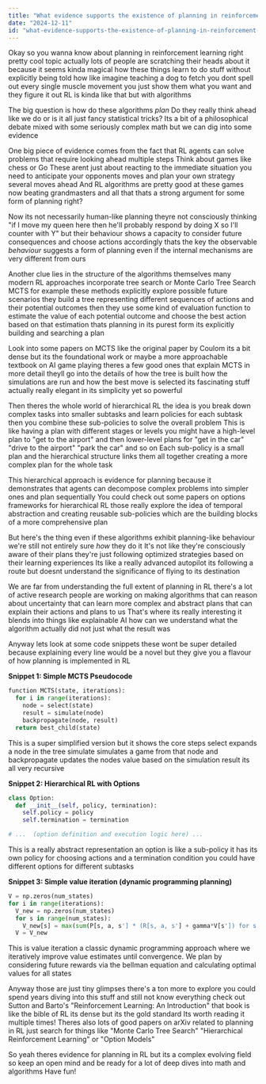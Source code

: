 ```yaml
---
title: "What evidence supports the existence of planning in reinforcement learning models?"
date: "2024-12-11"
id: "what-evidence-supports-the-existence-of-planning-in-reinforcement-learning-models"
---
```


Okay so you wanna know about planning in reinforcement learning right  pretty cool topic actually  lots of people are scratching their heads about it because it seems kinda magical how these things learn to do stuff without explicitly being told how  like imagine teaching a dog to fetch you dont spell out every single muscle movement  you just show them what you want and they figure it out  RL is kinda like that but with algorithms

The big question is how do these algorithms *plan*  Do they really think ahead like we do or is it all just fancy statistical tricks?  Its a bit of a philosophical debate mixed with some seriously complex math  but we can dig into some evidence

One big piece of evidence comes from the fact that RL agents can solve problems that require looking ahead multiple steps  Think about games like chess or Go  These arent just about reacting to the immediate situation you need to anticipate your opponents moves and plan your own strategy several moves ahead  And RL algorithms are pretty good at these games now  beating grandmasters and all that  thats a strong argument for some form of planning  right?

Now  its not necessarily human-like planning  theyre not consciously thinking "if I move my queen here then he'll probably respond by doing X so I'll counter with Y"  but their behaviour shows a capacity to consider future consequences and choose actions accordingly  thats the key  the observable *behaviour* suggests a form of planning even if the internal mechanisms are very different from ours

Another clue lies in the structure of the algorithms themselves  many modern RL approaches incorporate tree search or Monte Carlo Tree Search MCTS for example  these methods explicitly explore possible future scenarios  they build a tree representing different sequences of actions and their potential outcomes  then they use some kind of evaluation function to estimate the value of each potential outcome and choose the best action based on that estimation  thats planning in its purest form its explicitly building and searching a plan

Look into some papers on MCTS like the original paper by Coulom  its a bit dense but its the foundational work  or maybe a more approachable textbook on AI game playing  theres a few good ones that explain MCTS in more detail  theyll go into the details of how the tree is built how the simulations are run and how the best move is selected  its fascinating stuff actually really elegant in its simplicity yet so powerful

Then theres the whole world of hierarchical RL  the idea is you break down complex tasks into smaller subtasks and learn policies for each subtask  then you combine these sub-policies to solve the overall problem  This is like having a plan with different stages or levels  you might have a high-level plan to "get to the airport" and then lower-level plans for "get in the car" "drive to the airport" "park the car" and so on  Each sub-policy is a small plan and the hierarchical structure links them all together creating a more complex plan for the whole task

This hierarchical approach is evidence for planning because it demonstrates that agents can decompose complex problems into simpler ones and plan sequentially  You could check out some papers on options frameworks for hierarchical RL  those really explore the idea of temporal abstraction and creating reusable sub-policies which are the building blocks of a more comprehensive plan

But here's the thing  even if these algorithms exhibit planning-like behaviour  we're still not entirely sure *how* they do it  It's not like they're consciously aware of their plans  they're just following optimized strategies based on their learning experiences  Its like a really advanced autopilot its following a route  but doesnt understand the significance of flying to its destination

We are far from understanding the full extent of planning in RL  there's a lot of active research  people are working on making algorithms that can reason about uncertainty  that can learn more complex and abstract plans  that can explain their actions and plans to us  That's where its really interesting  it blends into things like explainable AI  how can we understand what the algorithm actually did  not just what the result was

Anyway lets look at some code snippets  these wont be super detailed because explaining every line would be a novel  but they give you a flavour of how planning is implemented in RL

**Snippet 1:  Simple MCTS Pseudocode**


```python
function MCTS(state, iterations):
  for i in range(iterations):
    node = select(state)
    result = simulate(node)
    backpropagate(node, result)
  return best_child(state) 
```

This is a super simplified version but it shows the core steps  select expands a node in the tree simulate simulates a game from that node and backpropagate updates the nodes value based on the simulation result  its all very recursive

**Snippet 2:  Hierarchical RL with Options**


```python
class Option:
  def __init__(self, policy, termination):
    self.policy = policy
    self.termination = termination

# ...  (option definition and execution logic here) ...
```

This is a really abstract representation  an option is like a sub-policy  it has its own policy for choosing actions and a termination condition  you could have different options for different subtasks

**Snippet 3:  Simple value iteration (dynamic programming planning)**

```python
V = np.zeros(num_states)
for i in range(iterations):
  V_new = np.zeros(num_states)
  for s in range(num_states):
    V_new[s] = max(sum(P[s, a, s'] * (R[s, a, s'] + gamma*V[s']) for s' in range(num_states)) for a in range(num_actions))
  V = V_new

```

This is value iteration  a classic dynamic programming approach where we iteratively improve value estimates until convergence. We plan by considering future rewards via the bellman equation and calculating optimal values for all states



Anyway those are just tiny glimpses  there's a ton more to explore  you could spend years diving into this stuff  and still not know everything  check out Sutton and Barto's "Reinforcement Learning: An Introduction"  that book is like the bible of RL  its dense but its the gold standard  Its worth reading it multiple times!  Theres also lots of good papers on arXiv related to planning in RL  just search for things like "Monte Carlo Tree Search" "Hierarchical Reinforcement Learning" or "Option Models"


So yeah  theres evidence for planning in RL  but its a complex evolving field  so keep an open mind and be ready for a lot of deep dives into math and algorithms  Have fun!
